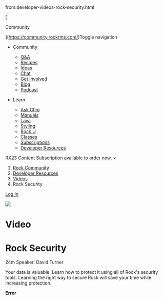 # 
from:developer-videos-rock-security.html

   

[

Community

](https://community.rockrms.com/)Toggle navigation

*   Community
    
    *   [Q&A](https://community.rockrms.com/ask)
    *   [Recipes](https://community.rockrms.com/recipes)
    *   [Ideas](https://community.rockrms.com/Ideas)
    *   [Chat](https://community.rockrms.com/chat)
    *   [Get Involved](https://community.rockrms.com/get-involved)
    *   [Blog](https://community.rockrms.com/Connect)
    *   [Podcast](https://community.rockrms.com/podcast)
*   Learn
    
    *   [Ask Chip](https://community.rockrms.com/askchip)
    *   [Manuals](https://community.rockrms.com/documentation)
    *   [Lava](https://community.rockrms.com/Lava)
    *   [Styling](https://community.rockrms.com/styling)
    *   [Rock U](https://community.rockrms.com/rocku)
    *   [Classes](https://community.rockrms.com/classes)
    *   [Subscriptions](https://community.rockrms.com/subscriptions)
    *   [Developer Resources](https://community.rockrms.com/developer)

[RX23 Content Subscription available to order now.](https://community.rockrms.com/subscriptions) ×

1.  [Rock Community](/page/1247)
2.  [Developer Resources](/developer)
3.  [Videos](/developer/videos)
4.  Rock Security

[Log In](/login?returnurl=/page/1371)

![](/Themes/RockCommunity/Assets/Images/particles.png)

Video
=====

Rock Security
=============

24m Speaker: David Turner

Your data is valuable. Learn how to protect it using all of Rock's security tools. Learning the right way to secure Rock will save your time while increasing protection.

**Error**
